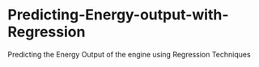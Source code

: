 # Predicting-Energy-output-with-Regression
Predicting the Energy Output of the engine using Regression Techniques
